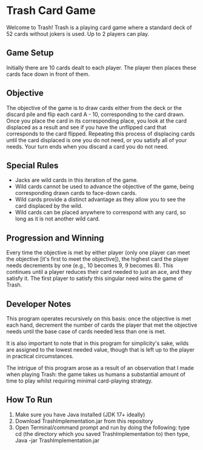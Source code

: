 # Trash Card Game

Welcome to Trash! Trash is a playing card game where a standard deck of 52 cards without jokers is used. Up to 2 players can play.

## Game Setup

Initially there are 10 cards dealt to each player. The player then places these cards face down in front of them.

## Objective

The objective of the game is to draw cards either from the deck or the discard pile and flip each card A - 10, corresponding to the card drawn. Once you place the card in its corresponding place, you look at the card displaced as a result and see if you have the unflipped card that corresponds to the card flipped. Repeating this process of displacing cards until the card displaced is one you do not need, or you satisfy all of your needs. Your turn ends when you discard a card you do not need.

## Special Rules

- Jacks are wild cards in this iteration of the game.
- Wild cards cannot be used to advance the objective of the game, being corresponding drawn cards to face-down cards.
- Wild cards provide a distinct advantage as they allow you to see the card displaced by the wild.
- Wild cards can be placed anywhere to correspond with any card, so long as it is not another wild card.

## Progression and Winning

Every time the objective is met by either player (only one player can meet the objective [it's first to meet the objective]), the highest card the player needs decrements by one (e.g., 10 becomes 9, 9 becomes 8). This continues until a player reduces their card needed to just an ace, and they satisfy it. The first player to satisfy this singular need wins the game of Trash.

## Developer Notes

This program operates recursively on this basis: once the objective is met each hand, decrement the number of cards the player that met the objective needs until the base case of cards needed less than one is met.

It is also important to note that in this program for simplicity's sake, wilds are assigned to the lowest needed value, though that is left up to the player in practical circumstances.

The intrigue of this program arose as a result of an observation that I made when playing Trash: the game takes us humans a substantial amount of time to play whilst requiring minimal card-playing strategy.

## How To Run
1. Make sure you have Java installed  (JDK 17+ ideally)
2. Download TrashImplementation.jar from this repository
3. Open Terminal/command prompt and run by doing the following:
    type cd (the directory which you saved TrashImplementation to)
    then type,    Java -jar TrashImplementation.jar

